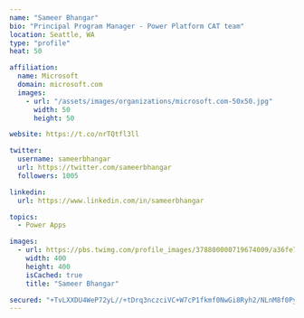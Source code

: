 ```yaml
---
name: "Sameer Bhangar"
bio: "Principal Program Manager - Power Platform CAT team"
location: Seattle, WA
type: "profile"
heat: 50

affiliation:
  name: Microsoft
  domain: microsoft.com
  images:
    - url: "/assets/images/organizations/microsoft.com-50x50.jpg"
      width: 50
      height: 50

website: https://t.co/nrTQtfl3ll

twitter:
  username: sameerbhangar
  url: https://twitter.com/sameerbhangar
  followers: 1005

linkedin:
  url: https://www.linkedin.com/in/sameerbhangar

topics:
  - Power Apps

images:
  - url: https://pbs.twimg.com/profile_images/378800000719674009/a36fe7ddfab1778b76e5793772e43798_400x400.jpeg
    width: 400
    height: 400
    isCached: true
    title: "Sameer Bhangar"

secured: "+TvLXXDU4WeP72yL//+tDrq3nczciVC+W7cP1fkmf0NwGi8Ryh2/NLnM8f0Pyej5syddUHO0FcnWFxBvyWTru3W+T8pzyLu6IJ4OV91yNIG+4uVt8eE1YJ0lEvMx3eoLR8EvR/QmSVtfPeOkwf+mkpMZ+qM8hYv6EL2BLYjU9RwKHA/44lPKyroZIaw+O6KsLDlSkF6ZlgF53CQPKetHGk1ySYMmcBEUktbaoMO1XsYlDByPdHx0OU5N77qSLTl+oTrzsRNRgSipIMqljTZu9nJm9Hd8wVtN6XDV7IkAnz1SIK+r7Pqj6skKt2CYQy+LhfKIJC5kBMwtVryv66KAAO457xpHSHEdSSO5RRmwapI4ZTtNsmn0jKrDxIZY3E2coXosmYr3SqdVAahQVGmt2AtNJujZkvwxlx652t1SG1I=;+ZfpTiePchz9b7LwyYJajg=="
---
```


